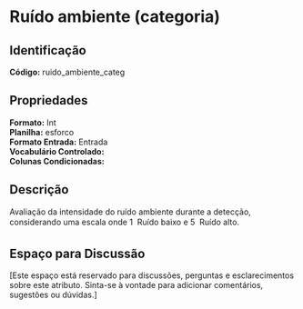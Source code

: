 # Ruído ambiente (categoria)

## Identificação
**Código:** ruido_ambiente_categ

## Propriedades
**Formato:** Int  
**Planilha:** esforco  
**Formato Entrada:** Entrada  
**Vocabulário Controlado:**   
**Colunas Condicionadas:**   

## Descrição
Avaliação da intensidade do ruído ambiente durante a detecção, considerando uma escala onde 1  Ruído baixo e 5  Ruído alto.

## Espaço para Discussão
[Este espaço está reservado para discussões, perguntas e esclarecimentos sobre este atributo. Sinta-se à vontade para adicionar comentários, sugestões ou dúvidas.]
